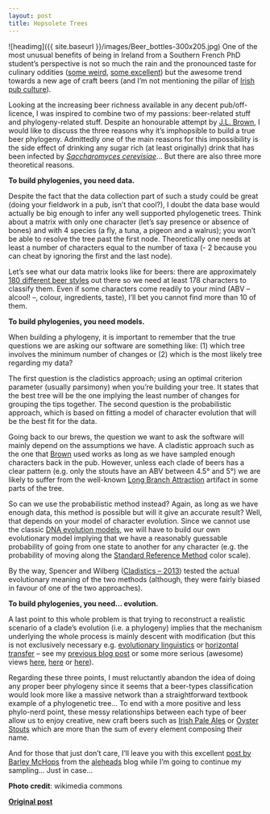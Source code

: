 ```yaml
---
layout: post
title: Hopsolete Trees
---
```


![headimg]({{ site.baseurl }}/images/Beer_bottles-300x205.jpg)
One of the most unusual benefits of being in Ireland from a Southern French PhD student’s perspective is not so much the rain and the pronounced taste for culinary oddities ([some weird](http://j8.ly/popular-irish-chinese-dish-3-in-1-fried-rice), [some excellent](http://en.wikipedia.org/wiki/Breakfast_roll)) but the awesome trend towards a new age of craft beers (and I’m not mentioning the pillar of [Irish pub culture](http://en.wikipedia.org/wiki/Guinness)).

Looking at the increasing beer richness available in any decent pub/off-licence, I was inspired to combine two of my passions: beer-related stuff and phylogeny-related stuff. Despite an honourable attempt by [J.L. Brown](http://www.jasonleebrown.org/jasonleebrown.org/beerlogeny.html), I would like to discuss the three reasons why it’s imphopsible to build a true beer phylogeny. Admittedly one of the main reasons for this impossibility is the side effect of drinking any sugar rich (at least originally) drink that has been infected by [*Saccharomyces cerevisiae*](http://en.wikipedia.org/wiki/Saccharomyces_cerevisiae)... But there are also three more theoretical reasons.

**To build phylogenies, you need data.**

Despite the fact that the data collection part of such a study could be great (doing your fieldwork in a pub, isn’t that cool?), I doubt the data base would actually be big enough to infer any well supported phylogenetic trees. Think about a matrix with only one character (let’s say presence or absence of bones) and with 4 species (a fly, a tuna, a pigeon and a walrus); you won’t be able to resolve the tree past the first node. Theoretically one needs at least a number of characters equal to the number of taxa (- 2 because you can cheat by ignoring the first and the last node).

Let’s see what our data matrix looks like for beers: there are approximately [180 different beer styles](http://en.wikipedia.org/wiki/Beer_style) out there so we need at least 178 characters to classify them. Even if some characters come readily to your mind (ABV – alcool! –, colour, ingredients, taste), I’ll bet you cannot find more than 10 of them.

**To build phylogenies, you need models.**

When building a phylogeny, it is important to remember that the true questions we are asking our software are something like: (1) which tree involves the minimum number of changes or (2) which is the most likely tree regarding my data?

The first question is the cladistics approach; using an optimal criterion parameter (usually parsimony) when you’re building your tree. It states that the best tree will be the one implying the least number of changes for grouping the tips together. The second question is the probabilistic approach, which is based on fitting a model of character evolution that will be the best fit for the data.

Going back to our brews, the question we want to ask the software will mainly depend on the assumptions we have. A cladistic approach such as the one that [Brown](http://www.jasonleebrown.org/jasonleebrown.org/beerlogeny.html) used works as long as we have sampled enough characters back in the pub. However, unless each clade of beers has a clear pattern (e.g. only the stouts have an ABV between 4.5° and 5°) we are likely to suffer from the well-known [Long Branch Attraction](http://en.wikipedia.org/wiki/Long_branch_attraction) artifact in some parts of the tree.

So can we use the probabilistic method instead? Again, as long as we have enough data, this method is possible but will it give an accurate result? Well, that depends on your model of character evolution. Since we cannot use the classic [DNA evolution models](http://en.wikipedia.org/wiki/Models_of_DNA_evolution), we will have to build our own evolutionary model implying that we have a reasonably guessable probability of going from one state to another for any character (e.g. the probability of moving along the [Standard Reference Method](http://en.wikipedia.org/wiki/Standard_Reference_Method) color scale).

By the way, Spencer and Wilberg ([Cladistics – 2013](http://onlinelibrary.wiley.com/doi/10.1111/cla.12018/full)) tested the actual evolutionary meaning of the two methods (although, they were fairly biased in favour of one of the two approaches).

**To build phylogenies, you need... evolution.**

A last point to this whole problem is that trying to reconstruct a realistic scenario of a clade’s evolution (i.e. a phylogeny) implies that the mechanism underlying the whole process is mainly descent with modification (but this is not exclusively necessary e.g. [evolutionary linguistics](http://en.wikipedia.org/wiki/Evolutionary_linguistics) or [horizontal transfer](http://en.wikipedia.org/wiki/Horizontal_gene_transfer) – see my [previous blog post](http://www.ecoevoblog.com/2013/01/11/hey-tree-of-life-hows-it-growing/) or some more serious (awesome) views [here](http://www.pnas.org/content/96/7/3801), [here](http://www.nature.com/nature/journal/v431/n7005/full/nature02848.html) or [here](http://mbe.oxfordjournals.org/content/29/6/1545)).

Regarding these three points, I must reluctantly abandon the idea of doing any proper beer phylogeny since it seems that a beer-types classification would look more like a massive network than a straightforward textbook example of a phylogenetic tree... To end with a more positive and less phylo-nerd point, these messy relationships between each type of beer allow us to enjoy creative, new craft beers such as [Irish Pale Ales](http://en.wikipedia.org/wiki/Galway_Hooker_%28beer%29) or [Oyster Stouts](http://en.wikipedia.org/wiki/Porterhouse_Brewery) which are more than the sum of every element composing their name.

And for those that just don’t care, I’ll leave you with this excellent [post by Barley McHops](http://aleheads.com/2010/11/30/in-defense-of-beer-styles/) from the [aleheads](http://aleheads.com/2010/11/30/in-defense-of-beer-styles/) blog while I’m going to continue my sampling... Just in case...

**Photo credit**: wikimedia commons

**[Original post](http://www.ecoevoblog.com/2014/04/11/hopsolete-trees/)**
